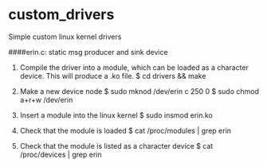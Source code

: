 custom_drivers
==============

Simple custom linux kernel drivers

####erin.c: static msg producer and sink device

1. Compile the driver into a module, which can be loaded
   as a character device.  This will produce a .ko file.
    $ cd drivers && make

2. Make a new device node
    $ sudo mknod /dev/erin c 250 0
    $ sudo chmod a+r+w /dev/erin

3. Insert a module into the linux kernel
    $ sudo insmod erin.ko

4. Check that the module is loaded
    $ cat /proc/modules | grep erin
 
5. Check that the module is listed as a character device
    $ cat /proc/devices | grep erin

